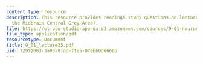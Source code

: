 ```yaml
---
content_type: resource
description: This resource provides readings study questions on lecture (Pain and
  the Midbrain Central Grey Area).
file: https://ol-ocw-studio-app-qa.s3.amazonaws.com/courses/9-01-neuroscience-and-behavior-fall-2003/729720633a038fadf1ea07ebb0d6600b_9_01_lecture33.pdf
file_type: application/pdf
resourcetype: Document
title: 9_01_lecture33.pdf
uid: 72972063-3a03-8fad-f1ea-07ebb0d6600b
---
```


